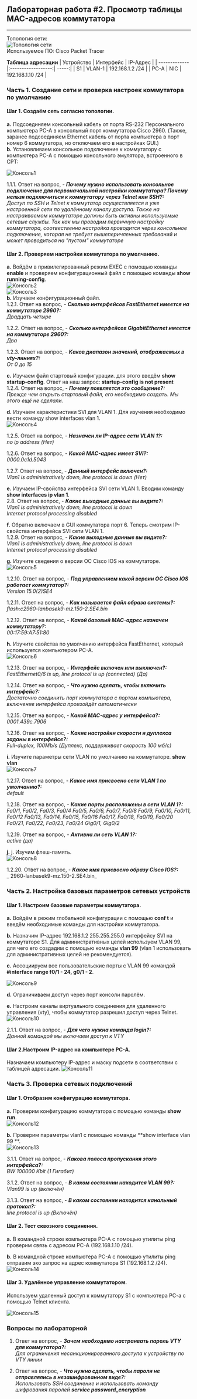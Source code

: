 ## Лабораторная работа #2. Просмотр таблицы MAC-адресов коммутатора  
------

Топология сети:  
![Топология сети](https://github.com/Okatsladz/otus-NE-homework/blob/main/Labs/lab2/Images/Topology.png)  
Используемое ПО: Cisco Packet Tracer 

**Таблица адресации**
| Устройство       | Интерфейс                | IP-Адрес |
| ------------- |:------------------:| -----:|
| S1     | VLAN-1    | 192.168.1.2 /24 |
| PC-A     | NIC |   192.168.1.10 /24 |


### Часть 1. Создание сети и проверка настроек коммутатора по умолчанию  

#### Шаг 1. Создаём сеть согласно топологии.  
**a.**	Подсоединяем консольный кабель от порта RS-232 Персонального компьютера PC-A в консольный порт коммутатора Cisco 2960. (Также, заранее подсоединяем Ethernet кабель от порта компьютера в порт номер 6 коммутатора, но отключаем его в настройках GUI.)  
**b.**  Установливаем консольное подключение к коммутатору с компьютера PC-A с помощью консольного эмулятора, встроенного в CPT:
  
![Консоль1](https://github.com/Okatsladz/otus-NE-homework/blob/main/Labs/lab1/Images/Console-1.jpg)  

1.1.1. Ответ на вопрос, - **_Почему нужно использовать консольное подключение для первоначальной настройки коммутатора? Почему нельзя подключиться к коммутатору через Telnet или SSH?:_**   
_Доступ по SSH и Telnet к коммутатор осуществляется в уже настроенной сети по удалённому каналу доступа. Также на настраиваемом коммутаторе должны быть активны используемые сетевые службы. Так как мы проводим первичную настройку коммутатора, соотвественно настройка проводится через консольное подключение, которая не требует вышеперичленных требований и может проводиться на "пустом" коммутаторе_  
  
#### Шаг 2. Проверяем настройки коммутатора по умолчанию.  
**a.**	Войдём в привилегированный режим EXEC с помощью команды **enable** и проверяем конфигурационный файл с помощью команды **show running-config**.  
![Консоль2](https://github.com/Okatsladz/otus-NE-homework/blob/main/Labs/lab1/Images/Console-2.png)    
![Консоль3](https://github.com/Okatsladz/otus-NE-homework/blob/main/Labs/lab1/Images/Console-3.png)  
**b.**	Изучаем конфигурационный файл.  
1.2.1. Ответ на вопрос, - **_Сколько интерфейсов FastEthernet имеется на коммутаторе 2960?:_**  
_Двадцать четыре_  

1.2.2. Ответ на вопрос, - **_Сколько интерфейсов GigabitEthernet  имеется на коммутаторе 2960?:_**  
_Два_  

1.2.3. Ответ на вопрос, - **_Каков диапазон значений, отображаемых в vty-линиях?:_**  
_От 0 до 15_  

**c.**	Изучаем файл стартовый конфигурации. для этого введём **show startup-config**. Ответ на наш запрос: **startup-config is not present**  
1.2.4. Ответ на вопрос, - **_Почему появляется это сообщение?:_**  
_Прежде чем открыть стартовый файл, его необходимо создать. Мы этого ещё не сделали._  

**d.**	Изучаем характеристики SVI для VLAN 1. Для изучения необходимо вести команду show interfaces vlan 1.  
![Консоль4](https://github.com/Okatsladz/otus-NE-homework/blob/main/Labs/lab1/Images/console-4.jpg)  

1.2.5. Ответ на вопрос, - **_Назначен ли IP-адрес сети VLAN 1?:_**  
_no ip address (Нет)_  

1.2.6. Ответ на вопрос, - **_Какой MAC-адрес имеет SVI?:_**  
_0000.0c1d.5043_  

1.2.7. Ответ на вопрос, - **_Данный интерфейс включен?:_**  
_Vlan1 is administratively down, line protocol is down (Нет)_  

**e.**	Изучаем IP-свойства интерфейса SVI сети VLAN 1. Вводим команду **show interfaces ip vlan 1**.  
2.8. Ответ на вопрос, - **_Какие выходные данные вы видите?:_**  
_Vlan1 is administratively down, line protocol is down  
  Internet protocol processing disabled_    
  
**f.**	Обратно включаем в GUI коммутатора порт 6. Теперь смотрим IP-свойства интерфейса SVI сети VLAN 1.  
1.2.9. Ответ на вопрос, - **_Какие выходные данные вы видите?:_**  
_Vlan1 is administratively down, line protocol is down  
  Internet protocol processing disabled_    

**g.** Изучите сведения о версии ОС Cisco IOS на коммутаторе.  
![Консоль5](https://github.com/Okatsladz/otus-NE-homework/blob/main/Labs/lab1/Images/Сonsole-5.png)  

1.2.10. Ответ на вопрос, - **_Под управлением какой версии ОС Cisco IOS работает коммутатор?:_**  
_Version 15.0(2)SE4_  

1.2.11. Ответ на вопрос, - **_Как называется файл образа системы?:_**  
_flash:c2960-lanbasek9-mz.150-2.SE4.bin_    

1.2.12. Ответ на вопрос, - **_Какой базовый MAC-адрес назначен коммутатору?:_**  
_00:17:59:A7:51:80_    

**h.** Изучите свойства по умолчанию интерфейса FastEthernet, который используется компьютером PC-A.  
![Консоль6](https://github.com/Okatsladz/otus-NE-homework/blob/main/Labs/lab1/Images/Console-6.png)  

1.2.13. Ответ на вопрос, - **_Интерфейс включен или выключен?:_**  
_FastEthernet0/6 is up, line protocol is up (connected) (Да)_  

1.2.14. Ответ на вопрос, - **_Что нужно сделать, чтобы включить интерфейс?:_**  
_Достаточно соединить порт коммутатора с портом компьютера, включение интерфейса произойдёт автоматически_    

1.2.15. Ответ на вопрос, - **_Какой MAC-адрес у интерфейса?:_**  
_0001.439c.7906_    

1.2.16. Ответ на вопрос, - **_Какие настройки скорости и дуплекса заданы в интерфейсе?:_**   
_Full-duplex, 100Mb/s (Дуплекс, поддерживает скорость 100 мб/с)_  

**i.** Изучите параметры сети VLAN по умолчанию на коммутаторе. **show vlan**  
![Консоль7](https://github.com/Okatsladz/otus-NE-homework/blob/main/Labs/lab1/Images/Console-7.png)  

1.2.17. Ответ на вопрос, - **_Какое имя присвоено сети VLAN 1 по умолчанию?:_**   
_default_  

1.2.18. Ответ на вопрос, - **_Какие порты расположены в сети VLAN 1?:_**   
_Fa0/1, Fa0/2, Fa0/3, Fa0/4 Fa0/5, Fa0/6, Fa0/7, Fa0/8 Fa0/9, Fa0/10, Fa0/11, Fa0/12 Fa0/13, Fa0/14, Fa0/15, Fa0/16 Fa0/17, Fa0/18, Fa0/19, Fa0/20 Fa0/21, Fa0/22, Fa0/23, Fa0/24 Gig0/1, Gig0/2_  

1.2.19. Ответ на вопрос, - **_Активна ли сеть VLAN 1?:_**   
_active (да)_  

**j.** j.	Изучим флеш-память.  
![Консоль8](https://github.com/Okatsladz/otus-NE-homework/blob/main/Labs/lab1/Images/Console-8.png)  

1.2.20. Ответ на вопрос, - **_Какое имя присвоено образу Cisco IOS?:_**   
_ 2960-lanbasek9-mz.150-2.SE4.bin_  


### Часть 2. Настройка базовых параметров сетевых устройств  

#### Шаг 1. Настроим базовые параметры коммутатора.

**a.**	Войдём в режим глобальной конфигурации с помощью **conf t** и введём необходимые команды для настройки коммутатора.  

**b.**	Назначим IP-адрес 192.168.1.2 255.255.255.0 интерфейсу SVI на коммутаторе S1. Для административных целей используем VLAN 99, для чего его создадим с помощью команды **vlan 99** (vlan 1 использовать для административных целей не рекомендуется).  

**c.**	Ассоциируем все пользовательские порты с VLAN 99 командой **#interface range f0/1 - 24, g0/1 - 2**. 

![Консоль9](https://github.com/Okatsladz/otus-NE-homework/blob/main/Labs/lab1/Images/Console-9.png)  

**d.**	Ограничиваем доступ через порт консоли паролём.  

**e.**	Настроим каналы виртуального соединения для удаленного управления (vty), чтобы коммутатор разрешил доступ через Telnet.  
![Консоль10](https://github.com/Okatsladz/otus-NE-homework/blob/main/Labs/lab1/Images/Console-10.png)  

2.1.1. Ответ на вопрос, - **_Для чего нужна команда login?:_**   
_Данной командой мы включаем доступ к VTY_  

#### Шаг 2.Настроим IP-адрес на компьютере PC-A.

Назначаем компьютеру IP-адрес и маску подсети в соответствии с таблицей адресации.
![Консоль11](https://github.com/Okatsladz/otus-NE-homework/blob/main/Labs/lab1/Images/Console-11.png)  

 
### Часть 3. Проверка сетевых подключений  

#### Шаг 1. Отобразим конфигурацию коммутатора.

**a.**	Проверим конфигурацию коммутатора с помощью команды **show run**.  
![Консоль12](https://github.com/Okatsladz/otus-NE-homework/blob/main/Labs/lab1/Images/Console-12.png)  

**b.**	Проверим параметры vlan1 с помощью команды **show interface vlan 99 **.  
![Консоль13](https://github.com/Okatsladz/otus-NE-homework/blob/main/Labs/lab1/Images/Console-13.png)  

3.1.1. Ответ на вопрос, - **_Какова полоса пропускания этого интерфейса?:_**  
_BW 100000 Kbit (1 Гигабит)_

3.1.2. Ответ на вопрос, - **_В каком состоянии находится VLAN 99?:_**  
_Vlan99 is up (включён)_

3.1.3. Ответ на вопрос, - **_В каком состоянии находится канальный протокол?:_**  
_line protocol is up (Включён)_  

#### Шаг 2. Тест сквозного соединения.

**a.**	В командной строке компьютера PC-A с помощью утилиты ping проверим связь  с адресом PC-A (192.168.1.10 /24).  

**b.**	В командной строке компьютера PC-A с помощью утилиты ping отправим эхо запрос на адрес коммутатора S1 (192.168.1.2 /24).  
![Консоль14](https://github.com/Okatsladz/otus-NE-homework/blob/main/Labs/lab1/Images/Console-14.png)  

#### Шаг 3. Удалённое управление коммутатором.

Используем удаленный доступ к коммутатору S1  с компьютера PC-a с помощью Telnet клиента.  

![Консоль15](https://github.com/Okatsladz/otus-NE-homework/blob/main/Labs/lab1/Images/Console-14.png)  

### Вопросы по лабораторной 

1. Ответ на вопрос, - **_Зачем необходимо настраивать пароль VTY для коммутатора?:_**  
_Для ограничения несанкционированного доступа к устройству по VTY линии_  

2. Ответ на вопрос, - **_Что нужно сделать, чтобы пароли не отправлялись в незашифрованном виде?:_**  
_Использовать SSH соединение и использовать команду шифрования паролей **service password_encryption**_  


